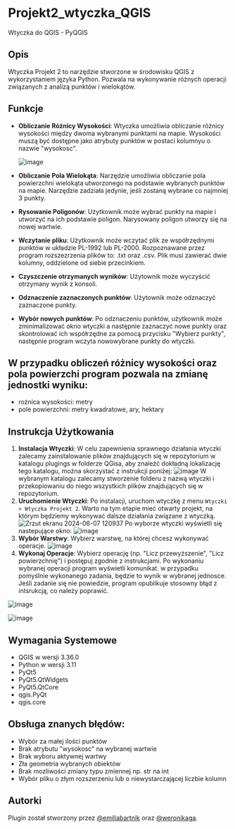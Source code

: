 # Projekt2_wtyczka_QGIS
Wtyczka do QGIS - PyQGIS
## Opis
Wtyczka Projekt 2 to narzędzie stworzone w środowisku QGIS z wykorzystaniem języka Python. Pozwala na wykonywanie różnych operacji związanych z analizą punktów i wielokątów.

## Funkcje
- **Obliczanie Różnicy Wysokości**: Wtyczka umożliwia obliczanie różnicy wysokości między dwoma wybranymi punktami na mapie. Wysokości muszą być dostępne jako atrybuty punktów w postaci kolumnyu o nazwie "wysokosc".

  ![image](https://github.com/weronikaga/Projekt2_wtyczka_QGIS/assets/150865197/d6c90ac4-8c08-4521-9c79-fb1260d60330)
- **Obliczanie Pola Wielokąta**: Narzędzie umożliwia obliczanie pola powierzchni wielokąta utworzonego na podstawie wybranych punktów na mapie. Narzędzie zadziała jedynie, jeśli zostaną wybrane co najmniej 3 punkty.
- **Rysowanie Poligonów**: Użytkownik może wybrać punkty na mapie i utworzyć na ich podstawie poligon. Narysowany poligon utworzy się na nowej wartwie.
- **Wczytanie pliku**: Użytkownik może wczytać plik ze współrzędnymi punktów w układzie PL-1992 lub PL-2000. Rozpoznawane przez program rozszezrzenia plików to: .txt oraz .csv. Plik musi zawierać dwie kolumny, oddzielone od siebie przecinkiem.
- **Czyszczenie otrzymanych wyników**: Użytownik może wyczyścić otrzymany wynik z konsoli.
- **Odznaczenie zaznaczonych punktów**: Użytownik może odznaczyć zaznaczone punkty.
- **Wybór nowych punktów**: Po odznaczeniu punktów, użytkownik może zminimalizować okno wtyczki a następnie zaznaczyć nowe punkty oraz skontrolować ich współrzędne za pomocą przycisku "Wybierz punkty", następnie program wczyta nowowybrane punkty do wtyczki. 

## W przypadku obliczeń różnicy wysokości oraz pola powierzchi program pozwala na zmianę jednostki wyniku:
- rożnica wysokości: metry
- pole powierzchni: metry kwadratowe, ary, hektary


## Instrukcja Użytkowania
1. **Instalacja Wtyczki**: 
   W celu zapewnienia sprawnego działania wtyczki zalecamy zainstalowanie plików znajdujących się w repozytorium w katalogu plugings w folderze QGisa, aby znaleźć dokładną lokalizację tego katalogu, można skorzystać z instrukcji poniżej:
   ![image](https://github.com/weronikaga/Projekt2_wtyczka_QGIS/assets/150865197/934bbf93-c16f-4cd3-8df0-2fb913258fee)
   W wybranym katalogu zalecamy stworzenie folderu z nazwą wtyczki i przekopiowaniu do niego wszystkich plików znajdujących się w repozytorium.
3. **Uruchomienie Wtyczki**: Po instalacji, uruchom wtyczkę z menu `Wtyczki > Wtyczka Projekt 2`. Warto na tym etapie mieć otwarty projekt, na którym będziemy wykonywać dalsze działania związane z wtyczką.
   ![Zrzut ekranu 2024-06-07 120937](https://github.com/weronikaga/Projekt2_wtyczka_QGIS/assets/150865197/b7b52db2-303b-4627-8f43-2a1184ce3346)
Po wyborze wtyczki wyświetli się nastepujące okno:
![image](https://github.com/weronikaga/Projekt2_wtyczka_QGIS/assets/150865197/c3e78e8d-fa37-4369-a0e3-e7f1073de2db)
5. **Wybór Warstwy**: Wybierz warstwę, na której chcesz wykonywać operacje.
   ![image](https://github.com/weronikaga/Projekt2_wtyczka_QGIS/assets/150865197/8d1ef136-58c3-4391-b826-dbfb0b96f50d)
7. **Wykonaj Operacje**: Wybierz operację (np. "Licz przewyższenie", "Licz powierzchnię") i postępuj zgodnie z instrukcjami. Po wykonaniu wybranej operacji program wyświetli komunikat. w przypadku pomyślnie wykonanego zadania, będzie to wynik w wybranej jednosce. Jeśli zadanie się nie powiedzie, program opublikuje stosowny błąd z intsrukcją, co należy poprawić.

![image](https://github.com/weronikaga/Projekt2_wtyczka_QGIS/assets/150865197/a042c795-3211-4e5a-8a38-ffe8897d6166)

![image](https://github.com/weronikaga/Projekt2_wtyczka_QGIS/assets/150865197/aaa38117-ddd7-4b40-af13-1d6c6ce25318)

## Wymagania Systemowe
- QGIS w wersji 3.36.0
- Python w wersji 3.11
- PyQt5
- PyQt5.QtWidgets
- PyQt5.QtCore
- qgis.PyQt
- qgis.core

## Obsługa znanych błędów:
- Wybór za małej ilości punktów
- Brak atrybutu "wysokosc" na wybranej wartwie
- Brak wyboru aktywnej wartwy
- Zła geometria wybranych obiektów
- Brak mozliwości zmiany typu zmiennej np. str na int
- Wybór pliku o złym rozszerzeniu lub o niewystarczającej liczbie kolumn

## Autorki
Plugin został stworzony przez [@emiliabartnik](https://github.com/emiliabartnik) oraz [@weronikaga](https://github.com/weronikaga).

